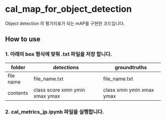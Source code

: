 # cal_map_for_object_detection
Object detection 의 평가지표가 되는 mAP를 구현한 코드입니다.

## How to use
### 1. 아래의 box 형식에 맞춰 .txt 파일을 저장 합니다.

folder | detections | groundtruths
------ | ------ | ------
file name | file_name.txt | file_name.txt
contents | class score xmin ymin xmax ymax | class xmin ymin xmax ymax

### 2. cal_metrics_jp.ipynb 파일을 실행합니다.
